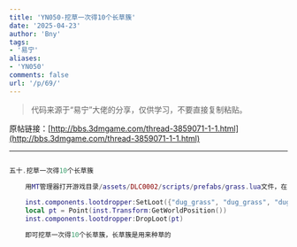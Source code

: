 ```yaml
---
title: 'YN050-挖草一次得10个长草簇'
date: '2025-04-23'
author: 'Bny'
tags:
- '易宁'
aliases:
- 'YN050'
comments: false
url: '/p/69/'
---
```


> 代码来源于“易宁”大佬的分享，仅供学习，不要直接复制粘贴。

原帖链接：[http://bbs.3dmgame.com/thread-3859071-1-1.html](http://bbs.3dmgame.com/thread-3859071-1-1.html)

---

```lua  

五十.挖草一次得10个长草簇

	用MT管理器打开游戏目录/assets/DLC0002/scripts/prefabs/grass.lua文件，在inst:Remove()的下一行插入以下内容：

	inst.components.lootdropper:SetLoot({"dug_grass", "dug_grass", "dug_grass", "dug_grass", "dug_grass", "dug_grass", "dug_grass", "dug_grass", "dug_grass"})
	local pt = Point(inst.Transform:GetWorldPosition())
	inst.components.lootdropper:DropLoot(pt)

	即可挖草一次得10个长草簇，长草簇是用来种草的

```  

